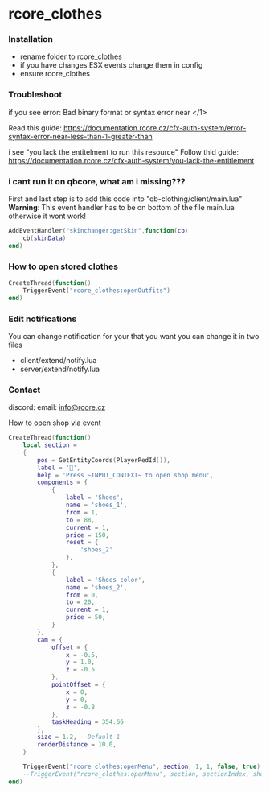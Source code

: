 # rcore_clothes

### Installation

- rename folder to rcore_clothes
- if you have changes ESX events change them in config
- ensure rcore_clothes

### Troubleshoot

if you see error:  Bad binary format or syntax error near </1>

Read this guide: 
https://documentation.rcore.cz/cfx-auth-system/error-syntax-error-near-less-than-1-greater-than

i see "you lack the entitelment to run this resource"
Follow thid guide: https://documentation.rcore.cz/cfx-auth-system/you-lack-the-entitlement

### i cant run it on qbcore, what am i missing???

First and last step is to add this code into "qb-clothing/client/main.lua"<br>
**Warning**: This event handler has to be on bottom of the file main.lua otherwise it wont work!
```LUA
AddEventHandler("skinchanger:getSkin",function(cb)
    cb(skinData)
end)
```

### How to open stored clothes

```LUA
CreateThread(function()
    TriggerEvent("rcore_clothes:openOutfits")
end)
```

### Edit notifications

You can change notification for your that you want you can change it in two files
- client/extend/notify.lua
- server/extend/notify.lua

### Contact
discord: 
email: info@rcore.cz

How to open shop via event

```LUA
CreateThread(function()
    local section =
    {
        pos = GetEntityCoords(PlayerPedId()),
        label = '👞',
        help = 'Press ~INPUT_CONTEXT~ to open shop menu',
        components = {
            {
                label = 'Shoes',
                name = 'shoes_1',
                from = 1,
                to = 88,
                current = 1,
                price = 150,
                reset = {
                    'shoes_2'
                },
            },
            {
                label = 'Shoes color',
                name = 'shoes_2',
                from = 0,
                to = 20,
                current = 1,
                price = 50,
            }
        },
        cam = {
            offset = {
                x = -0.5,
                y = 1.0,
                z = -0.5
            },
            pointOffset = {
                x = 0,
                y = 0,
                z = -0.8
            },
            taskHeading = 354.66
        },
        size = 1.2, --Default 1
        renderDistance = 10.0,
    }

    TriggerEvent("rcore_clothes:openMenu", section, 1, 1, false, true)
    --TriggerEvent("rcore_clothes:openMenu", section, sectionIndex, shopIndex, paid, saving)
end)
```
